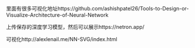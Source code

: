 里面有很多可视化地址https://github.com/ashishpatel26/Tools-to-Design-or-Visualize-Architecture-of-Neural-Network  

上传保存的深度学习模型，然后可以展示https://netron.app/  

可视化http://alexlenail.me/NN-SVG/index.html  